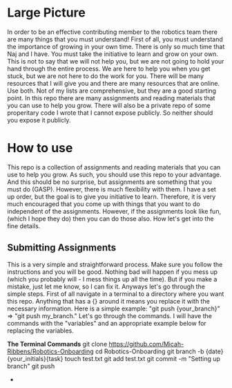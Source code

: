 # Large Picture
In order to be an effective contributing member to the robotics team there are many 
things that you must understand! First of all, you must understand the importance of growing in your own time. There is 
only so much time that Naj and I have. You must take the initiative to learn and grow on your own. This is not to say 
that we will not help you, but we are not going to hold your hand through the entire process. We are here to help you 
when you get stuck, but we are not here to do the work for you. There will be many resources that I will give you and 
there are many resources that are online. Use both. Not of my lists are comprehensive, but they are a good starting point. 
In this repo there are many assignments and reading materials that you can use to help you grow. There will also be a 
private repo of some properitary code I wrote that I cannot expose publicly. So neither should you expose it publicly. 

#  How to use
This repo is a collection of assignments and reading materials that you can use to help you grow. As such, you should 
use this repo to your advantage. And this should be no surprise, but assignments are something that you must do (GASP). 
However, there is much flexibility with them. I have a set up order, but the goal is to give you initiative to learn. 
Therefore, it is very much encouraged that you come up with things that you want to do independent of the assignments. 
However, if the assignments look like fun, (which I hope they do) then you can do those also. How let's get into the 
fine details.

## Submitting Assignments
This is a very simple and straightforward process. Make sure you follow the instructions and you will be good. Nothing 
bad will happen if you mess up (which you probably will - I mess things up all the time). But if you make a mistake, 
just let me know, so I can fix it. Anyways let's go through the simple steps. First of all navigate in a terminal to a 
directory where you want this repo. Anything that has a {} around it means you replace it with the necessary information. 
Here is a simple example: "git push {your_branch}" => "git push my_branch." Let's go through the commands. I will have the 
commands with the "variables" and an appropriate example below for replacing the variables.

**The Terminal Commands**
git clone https://github.com/Micah-Ribbens/Robotics-Onboarding
cd Robotics-Onboarding
git branch -b {date}{your_initials}{task}
touch test.txt
git add test.txt
git commit -m "Setting up branch"
git push 

-